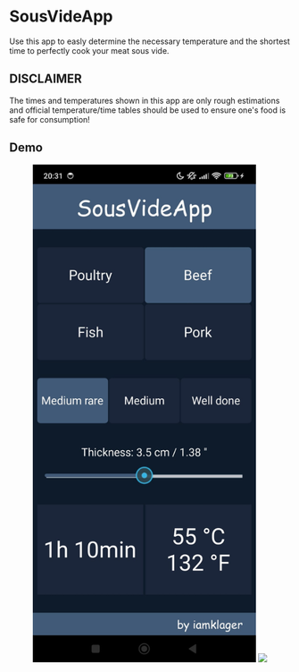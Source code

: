 # SousVideApp

Use this app to easly determine the necessary temperature and the shortest time to perfectly cook your meat sous vide.  

## DISCLAIMER

The times and temperatures shown in this app are only rough estimations and official temperature/time tables should be used to ensure one's food is safe for consumption!  

## Demo

<p align = "center">
  <img src = "https://github.com/iamklager/SousVideApp/raw/main/.github/screenshot_1.jpg" width = "400" />
  <img src = "https://github.com/iamklager/SousVideApp/raw/main/.github/screenshot_2.jpg" width = "400" />
</p>
